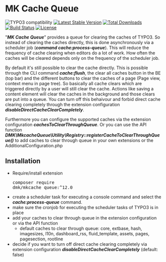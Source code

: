 MK Cache Queue
==============

![TYPO3 compatibility](https://img.shields.io/badge/TYPO3-11.5%20%7C%2012.4-orange?maxAge=3600&style=flat-square&logo=typo3)
[![Latest Stable Version](https://img.shields.io/packagist/v/dmk/mkcache_queue.svg?maxAge=3600&style=flat-square&logo=composer)](https://packagist.org/packages/dmk/mkcache_queue)
[![Total Downloads](https://img.shields.io/packagist/dt/dmk/mkcache_queue.svg?maxAge=3600&style=flat-square)](https://packagist.org/packages/dmk/mkcache_queue)
[![Build Status](https://img.shields.io/github/actions/workflow/status/DMKEBUSINESSGMBH/typo3-mkcache_queue/php.yml?branch=12.4&maxAge=3600&style=flat-square&logo=github-actions)](https://github.com/DMKEBUSINESSGMBH/typo3-mkcache_queue/actions?query=workflow%3A%22PHP+Checks%22)
[![License](https://img.shields.io/packagist/l/dmk/mkcache_queue.svg?maxAge=3600&style=flat-square&logo=gnu)](https://packagist.org/packages/dmk/mkcache_queue)

"***MK Cache Queue***" provides a queue for clearing the caches of TYPO3. So instead of clearing the caches
directly, this is done asynchronously via a scheduler job (***command cache:process-queue***). 
This will reduce the frequency
of cache clearing when editors do a lot of work. How often the caches will be cleared depends
only on the frequency of the scheduler job. 

By default it's still
possible to clear the cache directly. This is possible through the CLI command ***cache:flush***,
the clear all caches button in the BE (top bar) and the different buttons to clear the caches of a page
(Page view, context menu in page tree). So basically all cache clears which are triggered directly
by a user will still clear the cache. Actions like saving a content element will clear the caches
in the background and those clears are put into a queue. You can turn off
this behaivour and forbid direct cache clearing completely through the extension configuration
***disableDirectCacheClearCompletely***. 

Furthermore you can configure
the supported caches via the extension configuration ***cachesToClearThroughQueue***. Or you can use
the API function ***DMK\MkcacheQueue\Utility\Registry::registerCacheToClearThroughQueue()*** to add
caches to clear through queue in your own extensions or the AdditionalConfiguration.php

## Installation
- Require/install extension <pre>composer require dmk/mkcache_queue:^12.0</pre>
- create a scheduler task for executing a console command and select the ***cache:process-queue*** command.
- make sure the cronjob for executing the scheduler tasks of TYPO3 is in place
- add your caches to clear through queue in the extension configuration or via the API function
  - default caches to clear through queue: core, extbase, hash, imagesizes, l10n, dashboard_rss, fluid_template, assets, pages, pagesection, rootline
- decide if you want to turn off direct cache clearing completely via extension configuration ***disableDirectCacheClearCompletely*** (default: false)
  
